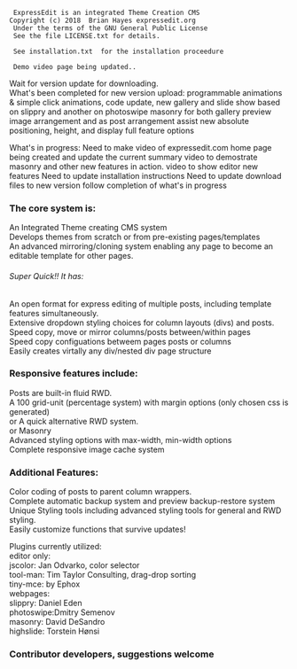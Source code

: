 
     ExpressEdit is an integrated Theme Creation CMS 
	Copyright (c) 2018  Brian Hayes expressedit.org 
     Under the terms of the GNU General Public License   
     See the file LICENSE.txt for details.  

     See installation.txt  for the installation proceedure 
     
     Demo video page being updated..  
       
Wait for version update for downloading.  
What's been completed for new version upload:
programmable animations & simple click animations,
code update,
new gallery and slide show based on slippry and another on photoswipe
masonry for both gallery preview image arrangement and as post arrangement assist
new  absolute positioning, height, and display full feature options

What's in progress: 
Need to make video of expressedit.com home page being created and update the current summary video to demostrate masonry and other new features in action.
video to show editor new features
Need to update installation instructions
Need to update download files to new version follow completion of what's in progress

<h3>The core system is:</h3>

An Integrated Theme creating CMS system<br>
Develops themes from scratch or from pre-existing pages/templates<br>
An advanced mirroring/cloning system enabling any page to become an editable template for other pages.<br>
<h6>Super Quick!! It has:<br></h6>
An open format for express editing of multiple posts, including template features simultaneously.<br>
Extensive dropdown styling choices for column layouts (divs) and posts. <br>
Speed copy, move or mirror columns/posts between/within pages<br>
Speed copy configuations betweem pages posts or columns<br>
Easily creates virtally any div/nested div page structure<br>

<h3>Responsive features include:</h3>
Posts are built-in fluid RWD.<br>
A 100 grid-unit (percentage system) with margin options   (only chosen css is generated)<br>
or A quick alternative RWD system.<br>
or Masonry <br>
Advanced styling options with max-width, min-width options<br>
Complete responsive image cache system<br>

<h3>Additional Features:</h3>
Color coding of posts to parent column wrappers.<br> 
Complete automatic backup system and preview backup-restore system    <br>
Unique Styling tools including advanced styling tools for general and RWD styling.<br>
Easily customize functions that survive updates!<br>
 


Plugins currently utilized:<br>
editor only: <br>
jscolor: Jan Odvarko, color selector<br>
tool-man: Tim Taylor Consulting, drag-drop sorting<br>
tiny-mce: by Ephox<br>
webpages:<br>
slippry: Daniel Eden<br>
photoswipe:Dmitry Semenov<br>
masonry:  David DeSandro<br>
highslide: Torstein Hønsi<br>
<h3>Contributor developers, suggestions welcome</h3>
 